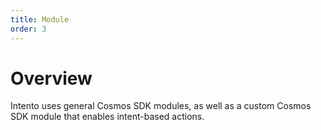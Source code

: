 ```yaml
---
title: Module
order: 3
---
```


# Overview

Intento uses general Cosmos SDK modules, as well as a custom Cosmos SDK module that enables intent-based actions.
